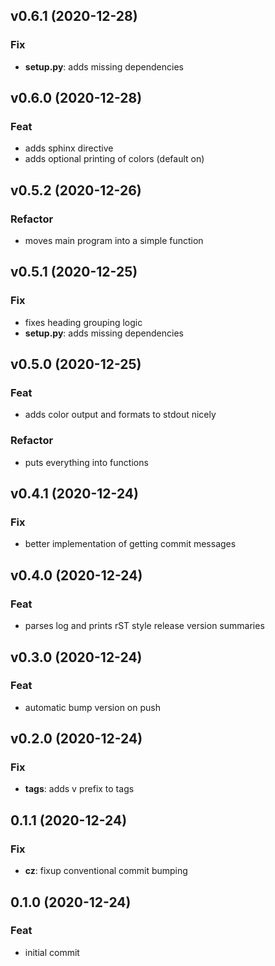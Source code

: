 ## v0.6.1 (2020-12-28)

### Fix

- **setup.py**: adds missing dependencies

## v0.6.0 (2020-12-28)

### Feat

- adds sphinx directive
- adds optional printing of colors (default on)

## v0.5.2 (2020-12-26)

### Refactor

- moves main program into a simple function

## v0.5.1 (2020-12-25)

### Fix

- fixes heading grouping logic
- **setup.py**: adds missing dependencies

## v0.5.0 (2020-12-25)

### Feat

- adds color output and formats to stdout nicely

### Refactor

- puts everything into functions

## v0.4.1 (2020-12-24)

### Fix

- better implementation of getting commit messages

## v0.4.0 (2020-12-24)

### Feat

- parses log and prints rST style release version summaries

## v0.3.0 (2020-12-24)

### Feat

- automatic bump version on push

## v0.2.0 (2020-12-24)

### Fix

- **tags**: adds v prefix to tags

## 0.1.1 (2020-12-24)

### Fix

- **cz**: fixup conventional commit bumping

## 0.1.0 (2020-12-24)

### Feat

- initial commit
